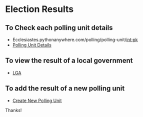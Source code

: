 # Election Results
## To Check each polling unit details
- Ecclesiastes.pythonanywhere.com/polling/polling-unit/<int:pk>
- [Polling Unit Details](Ecclesiastes.pythonanywhere.com/polling/polling-unit/8)

## To view the result of a local government
- [LGA](Ecclesiastes.pythonanywhere.com/polling/lga/)

## To add the result of a new polling unit
- [Create New Polling Unit](Ecclesiastes.pythonanywhere.com/polling/create_polling_unit/)

Thanks!